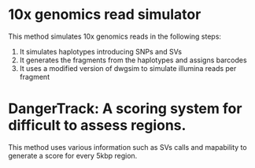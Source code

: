 # 10x genomics read simulator
This method simulates 10x genomics reads in the following steps:

1. It simulates haplotypes introducing SNPs and SVs
2. It generates the fragments from the haplotypes and assigns barcodes
3. It uses a modified version of dwgsim to simulate illumina reads per fragment

# DangerTrack: A scoring system for difficult to assess regions.
This method uses various information such as SVs calls and mapability to generate a score for every 5kbp region. 


